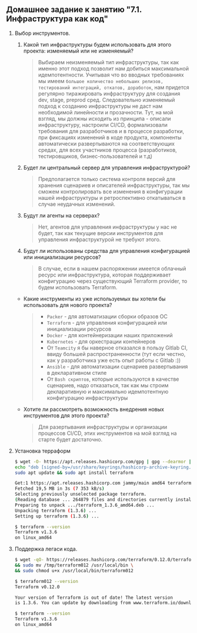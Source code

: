 ## Домашнее задание к занятию "7.1. Инфраструктура как код"
1. Выбор инструментов.  
    1. Какой тип инфраструктуры будем использовать для этого проекта: изменяемый или не изменяемый?
        > Выбираем неизменяемый тип инфраструктуры, так как именно этот подход позволит нам добиться максимальной идемпотентности. Учитывая что во вводных требованиях мы имеем `большое количество небольших релизов, тестирований интеграций, откатов, доработок`, нам придется регулярно тиражировать инфраструктуру для создания dev, stage, preprod сред. Следовательно изменяемый подход к созданию инфраструктуры не даст нам необходимой линейности и прозачности. Тут, на мой взгляд, мы должны исходить из принципа - описали инфраструктуру, настроили CI/CD, формализовали требования для разработчиков и в процессе разработки, при фиксациях изменений в коде продукта, компоненты автоматически развертываются на соответствующих средах, для всех участников процесса (разработиков, тестировщиков, бизнес-пользователей и т.д)
    2. Будет ли центральный сервер для управления инфраструктурой?
        > Предполагается только система контроля версий для хранения сценариев и описателей инфраструктуры, так мы сможем контролировать все изменения в конфигурации нашей инфраструктуры и ретроспективно откатываться в случае неудачных изменений.
    3. Будут ли агенты на серверах?
        > Нет, агентов для управления инфраструктуры у нас не будет, так как текущие версии инструментов для управления инфраструктурой не требуют этого.
    4. Будут ли использованы средства для управления конфигурацией или инициализации ресурсов?
        > В случае, если в нашем распоряжении имеется облачный ресурс или инфраструктура, которая поддерживает конфигурацию через существующий Terraform provider, то будем использовать Terraform.

    * Какие инструменты из уже используемых вы хотели бы использовать для нового проекта?
        > - `Packer` - для автоматизации сборки образов ОС  
        > - `Terraform` - для управления конфигурацией или инициализации ресурсов
        > - `Docker` - для контейнеризации наших приложений
        > - `Kubernetes` - для оркестрации контейнеров
        > - От `Teamcity` я бы наверное отказался в пользу Gitlab CI, ввиду большей распространенности (тут если честно, как у разработчика уже есть опыт работы с Gitlab :))
        > - `Ansible` - для автоматизации сценариев развертывания в декларативном стиле
        > - От `Bash скриптов`, которые используются в качестве сценариев, надо отказаться, так как мы строим декларативную и максимально идемпотентную конфигурацию инфраструктуры
    * Хотите ли рассмотреть возможность внедрения новых инструментов для этого проекта?
        > Для разертывания инфраструктуры и организации процессов CI/CD, этих инструментов на мой взгляд на старте будет достаточно.

2. Установка терраформ
    ```bash
    $ wget -O- https://apt.releases.hashicorp.com/gpg | gpg --dearmor | sudo tee /usr/share/keyrings/hashicorp-archive-keyring.gpg
    echo "deb [signed-by=/usr/share/keyrings/hashicorp-archive-keyring.gpg] https://apt.releases.hashicorp.com $(lsb_release -cs) main" | sudo tee /etc/apt/sources.list.d/hashicorp.list
    sudo apt update && sudo apt install terraform

    Get:1 https://apt.releases.hashicorp.com jammy/main amd64 terraform amd64 1.3.6 [19,5 MB]
    Fetched 19,5 MB in 3s (7 353 kB/s)      
    Selecting previously unselected package terraform.
    (Reading database ... 264879 files and directories currently installed.)
    Preparing to unpack .../terraform_1.3.6_amd64.deb ...
    Unpacking terraform (1.3.6) ...
    Setting up terraform (1.3.6) ...

    $ terraform --version
    Terraform v1.3.6
    on linux_amd64
    ```
3. Поддержка легаси кода.
    ```bash
    $ wget -qO- https://releases.hashicorp.com/terraform/0.12.0/terraform_0.12.0_linux_amd64.zip | zcat >> /tmp/terraform012 \
    && sudo mv /tmp/terraform012 /usr/local/bin \
    && sudo chmod u+x /usr/local/bin/terraform012

    $ terraform012 --version
    Terraform v0.12.0

    Your version of Terraform is out of date! The latest version
    is 1.3.6. You can update by downloading from www.terraform.io/downloads.html

    $ terraform --version
    Terraform v1.3.6
    on linux_amd64
    ```